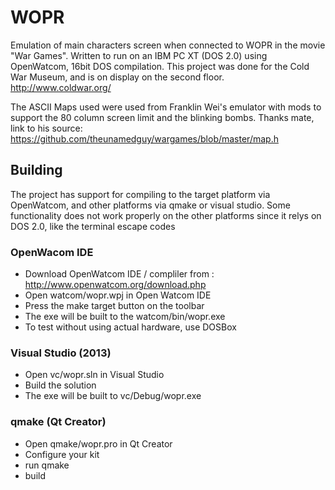# WOPR
Emulation of main characters screen when connected to WOPR in the movie "War Games". 
Written to run on an IBM PC XT (DOS 2.0) using OpenWatcom, 16bit DOS compilation.
This project was done for the Cold War Museum, and is on display on the second floor. http://www.coldwar.org/

The ASCII Maps used were used from Franklin Wei's emulator with mods to support the 80 column screen limit and the blinking bombs.
Thanks mate, link to his source:  https://github.com/theunamedguy/wargames/blob/master/map.h

## Building
The project has support for compiling to the target platform via OpenWatcom, and other platforms via qmake or visual studio.
Some functionality does not work properly on the other platforms since it relys on DOS 2.0, like the terminal escape codes

### OpenWacom IDE
- Download OpenWatcom IDE / compliler from : http://www.openwatcom.org/download.php
- Open watcom/wopr.wpj in Open Watcom IDE
- Press the make target button on the toolbar
- The exe will be built to the watcom/bin/wopr.exe
- To test without using actual hardware, use DOSBox

### Visual Studio (2013)
- Open vc/wopr.sln in Visual Studio
- Build the solution
- The exe will be built to vc/Debug/wopr.exe

### qmake (Qt Creator)
- Open qmake/wopr.pro in Qt Creator
- Configure your kit
- run qmake
- build
